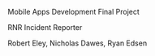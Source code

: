 Mobile Apps Development Final Project

RNR Incident Reporter

Robert Eley, Nicholas Dawes, Ryan Edsen
